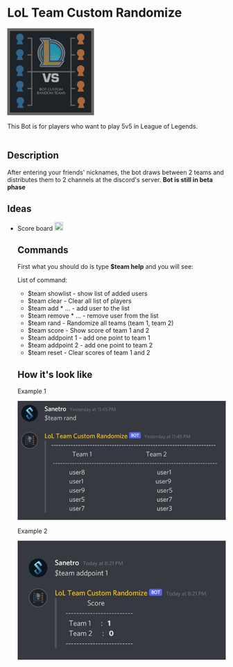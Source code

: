 # LoL Team Custom Randomize
<img src='https://github.com/sanetro/LoLTeamCustomRandomize/blob/master/img_example/logo.png?raw=true' alt="LoLTeamCustomRandomize Logo" width="200" height="200">

This Bot is for players who want to play 5v5 in League of Legends.<br><br>

<h2> Description </h2>

After entering your friends' nicknames, the bot draws between 2 teams and distributes them to 2 channels at the discord's server. <b>Bot is still in beta phase </b>

<h2> Ideas </h2>

<ul>
    <li> Score board <img src="https://lh3.googleusercontent.com/proxy/9BoGPJIJLoci3MtbkYH6IjXdfof8yNtLezE-T7pj7wAtw88YVqmBjBRR8u-8OwkOLWi5PteHBAZ6QKeo_oenbhH8k_gSR-_L5FK5MPdY3efuCwhSXdC0AE02wL1NY9iKSY5luTaxp_PZU1IZyxGEaAAu7aJ8CLEc_rMQ6OWnh_x7ySsjBcNojw" width="20" height="20"> </li>

<h2> Commands </h2>

First what you should do is type <b>$team help</b> and you will see:

List of command:
<ul>
    <li> $team showlist - show list of added users </li>
    <li> $team clear - Clear all list of players </li>
    <li> $team add *<user> <user> ... - add user to the list </li>
    <li> $team remove *<user> <user> ... - remove user from the list </li>
    <li> $team rand - Randomize all teams (team 1, team 2) </li>
    <li> $team score - Show score of team 1 and 2 </li>
    <li> $team addpoint 1 - add one point to team 1 </li>
    <li> $team addpoint 2 - add one point to team 2 </li>
    <li> $team reset - Clear scores of team 1 and 2 </li>
</ul>

<h2> How it's look like </h2>
<p>Example 1</p>
<img src="https://github.com/sanetro/LoLTeamCustomRandomize/blob/master/img_example/example1.png?raw=true">
<p>Example 2</p>
<img src="https://github.com/sanetro/LoLTeamCustomRandomize/blob/master/img_example/example2.png?raw=true">

